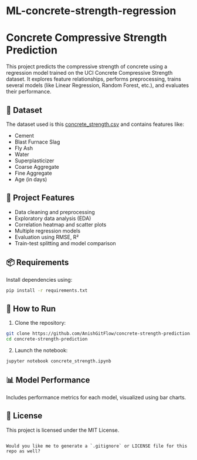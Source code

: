 # ML-concrete-strength-regression

# Concrete Compressive Strength Prediction

This project predicts the compressive strength of concrete using a regression model trained on the UCI Concrete Compressive Strength dataset. It explores feature relationships, performs preprocessing, trains several models (like Linear Regression, Random Forest, etc.), and evaluates their performance.

## 📁 Dataset

The dataset used is this [concrete_strength.csv](https://github.com/AnishGitFlow/ML-concrete-strength-regression/blob/main/concrete_data.csv) and contains features like:

- Cement
- Blast Furnace Slag
- Fly Ash
- Water
- Superplasticizer
- Coarse Aggregate
- Fine Aggregate
- Age (in days)

## 🚀 Project Features

- Data cleaning and preprocessing
- Exploratory data analysis (EDA)
- Correlation heatmap and scatter plots
- Multiple regression models
- Evaluation using RMSE, R²
- Train-test splitting and model comparison

## 📦 Requirements

Install dependencies using:

```bash
pip install -r requirements.txt
```

## 🧪 How to Run

1. Clone the repository:

```bash
git clone https://github.com/AnishGitFlow/concrete-strength-prediction.git
cd concrete-strength-prediction
```

2. Launch the notebook:

```bash
jupyter notebook concrete_strength.ipynb
```

## 📊 Model Performance

Includes performance metrics for each model, visualized using bar charts.

## 📝 License

This project is licensed under the MIT License.
```

Would you like me to generate a `.gitignore` or LICENSE file for this repo as well?
